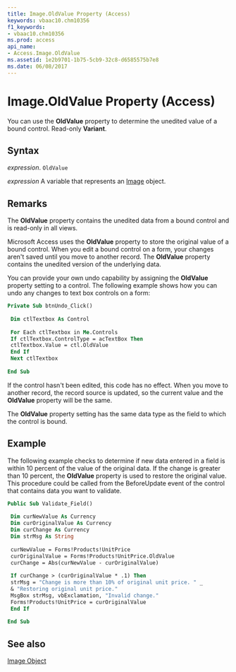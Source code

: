 ```yaml
---
title: Image.OldValue Property (Access)
keywords: vbaac10.chm10356
f1_keywords:
- vbaac10.chm10356
ms.prod: access
api_name:
- Access.Image.OldValue
ms.assetid: 1e2b9701-1b75-5cb9-32c8-d6585575b7e8
ms.date: 06/08/2017
---
```



# Image.OldValue Property (Access)

You can use the  **OldValue** property to determine the unedited value of a bound control. Read-only **Variant**.


## Syntax

 _expression_. `OldValue`

 _expression_ A variable that represents an [Image](Access.Image.md) object.


## Remarks

The  **OldValue** property contains the unedited data from a bound control and is read-only in all views.

Microsoft Access uses the  **OldValue** property to store the original value of a bound control. When you edit a bound control on a form, your changes aren't saved until you move to another record. The **OldValue** property contains the unedited version of the underlying data.

You can provide your own undo capability by assigning the  **OldValue** property setting to a control. The following example shows how you can undo any changes to text box controls on a form:




```vb
Private Sub btnUndo_Click() 
 
 Dim ctlTextbox As Control 
 
 For Each ctlTextbox in Me.Controls 
 If ctlTextbox.ControlType = acTextBox Then 
 ctlTextbox.Value = ctl.OldValue 
 End If 
 Next ctlTextbox 
 
End Sub
```

If the control hasn't been edited, this code has no effect. When you move to another record, the record source is updated, so the current value and the  **OldValue** property will be the same.

The  **OldValue** property setting has the same data type as the field to which the control is bound.


## Example

The following example checks to determine if new data entered in a field is within 10 percent of the value of the original data. If the change is greater than 10 percent, the  **OldValue** property is used to restore the original value. This procedure could be called from the BeforeUpdate event of the control that contains data you want to validate.


```vb
Public Sub Validate_Field() 
 
 Dim curNewValue As Currency 
 Dim curOriginalValue As Currency 
 Dim curChange As Currency 
 Dim strMsg As String 
 
 curNewValue = Forms!Products!UnitPrice 
 curOriginalValue = Forms!Products!UnitPrice.OldValue 
 curChange = Abs(curNewValue - curOriginalValue) 
 
 If curChange > (curOriginalValue * .1) Then 
 strMsg = "Change is more than 10% of original unit price. " _ 
 & "Restoring original unit price." 
 MsgBox strMsg, vbExclamation, "Invalid change." 
 Forms!Products!UnitPrice = curOriginalValue 
 End If 
 
End Sub
```


## See also


[Image Object](Access.Image.md)

